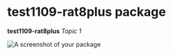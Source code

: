 # test1109-rat8plus package

**test1109-rat8plus**
*Topic 1*

![A screenshot of your package](https://f.cloud.github.com/assets/69169/2290250/c35d867a-a017-11e3-86be-cd7c5bf3ff9b.gif)

